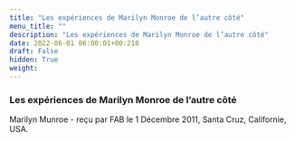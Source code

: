 ```yaml
---
title: "Les expériences de Marilyn Monroe de l’autre côté"
menu_title: ""
description: "Les expériences de Marilyn Monroe de l’autre côté"
date: 2022-06-01 06:00:01+00:210
draft: False
hidden: True
weight:
---
```

### Les expériences de Marilyn Monroe de l’autre côté

Marilyn Munroe - reçu par FAB le 1 Décembre 2011, Santa Cruz, Californie, USA.



